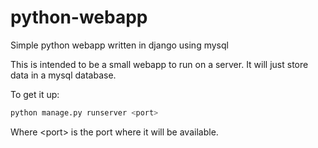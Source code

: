 # python-webapp
Simple python webapp written in django using mysql

This is intended to be a small webapp to run on a server.
It will just store data in a mysql database.

To get it up:
```bash
python manage.py runserver <port>
```
Where \<port\> is the port where it will be available.
